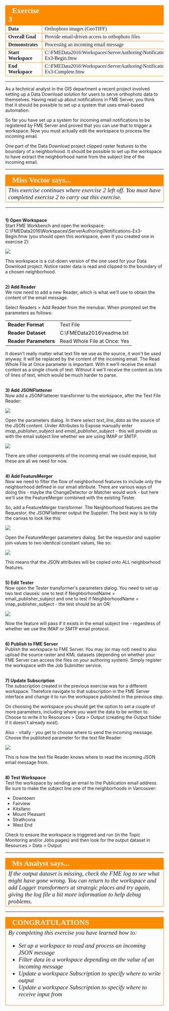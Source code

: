 <!--Instructor Notes-->

<!--Exercise Section-->
<!--NB: In GitBook world we don't give a number to exercises-->

<table style="border-spacing: 0px;border-collapse: collapse;font-family:serif">
<tr>
<td width=25% style="vertical-align:middle;background-color:darkorange;border: 2px solid darkorange">
<i class="fa fa-cogs fa-lg fa-pull-left fa-fw" style="color:white;padding-right: 12px;vertical-align:text-top"></i>
<span style="color:white;font-size:x-large;font-weight: bold">Exercise 3</span>
</td>
<td style="border: 2px solid darkorange;background-color:darkorange;color:white">
<span style="color:white;font-size:x-large;font-weight: bold"></span>
</td>
</tr>

<tr>
<td style="border: 1px solid darkorange; font-weight: bold">Data</td>
<td style="border: 1px solid darkorange">Orthophoto images (GeoTIFF)</td>
</tr>

<tr>
<td style="border: 1px solid darkorange; font-weight: bold">Overall Goal</td>
<td style="border: 1px solid darkorange">Provide email-driven access to orthophoto files</td>
</tr>

<tr>
<td style="border: 1px solid darkorange; font-weight: bold">Demonstrates</td>
<td style="border: 1px solid darkorange">Processing an incoming email message</td>
</tr>

<tr>
<td style="border: 1px solid darkorange; font-weight: bold">Start Workspace</td>
<td style="border: 1px solid darkorange">C:\FMEData2016\Workspaces\ServerAuthoring\Notifications-Ex3-Begin.fmw</td>
</tr>

<tr>
<td style="border: 1px solid darkorange; font-weight: bold">End Workspace</td>
<td style="border: 1px solid darkorange">C:\FMEData2016\Workspaces\ServerAuthoring\Notifications-Ex3-Complete.fmw</td>
</tr>

</table>

---

As a technical analyst in the GIS department a recent project involved setting up a Data Download solution for users to serve orthophoto data to themselves. Having read up about notifications in FME Server, you think that it should be possible to set up a system that uses email-based automation.

So far you have set up a system for incoming email notifications to be registered by FME Server and proved that you can use that to trigger a workspace. Now you must actually edit the workspace to process the incoming email. 

One part of the Data Download project clipped raster features to the boundary of a neighborhood. It should be possible to set up the workspace to have extract the neighborhood name from the subject line of the incoming email. 

---

<!--Person X Says Section-->

<table style="border-spacing: 0px">
<tr>
<td style="vertical-align:middle;background-color:darkorange;border: 2px solid darkorange">
<i class="fa fa-quote-left fa-lg fa-pull-left fa-fw" style="color:white;padding-right: 12px;vertical-align:text-top"></i>
<span style="color:white;font-size:x-large;font-weight: bold;font-family:serif">Miss Vector says...</span>
</td>
</tr>

<tr>
<td style="border: 1px solid darkorange">
<span style="font-family:serif; font-style:italic; font-size:larger">
This exercise continues where exercise 2 left off. You must have completed exercise 2 to carry out this exercise.
</td>
</tr>
</table>

---

<br>**1) Open Workspace**
<br>Start FME Workbench and open the workspace: C:\FMEData2016\Workspaces\ServerAuthoring\Notifications-Ex3-Begin.fmw (you should open this workspace, even if you created one in exercise 2):

![](./Images/Img4.43.Ex3.InitialWorkspace.png)

This workspace is a cut-down version of the one used for your Data Download project. Notice raster data is read and clipped to the boundary of a chosen neighborhood.


<br>**2) Add Reader**
<br>We now need to add a new Reader, which is what we'll use to obtain the content of the email message.

Select Readers > Add Reader from the menubar. When prompted set the parameters as follows: 

<table style="border: 0px">

<tr>
<td style="font-weight: bold">Reader Format</td>
<td style="">Text File</td>
</tr>

<tr>
<td style="font-weight: bold">Reader Dataset</td>
<td style="">C:\FMEData2016\readme.txt</td>
</tr>

<tr>
<td style="font-weight: bold">Reader Parameters</td>
<td style="">Read Whole File at Once: Yes</td>
</tr>

</table>

It doesn't really matter what text file we use as the source, it won't be used anyway. It will be replaced by the content of the incoming email. The Read Whole File at Once parameter is important. With it we'll receive the email content as a single chunk of text. Without it we'll receive the content as lots of lines of text, which would be much harder to parse.


<br>**3) Add JSONFlattener**
<br>Now add a JSONFlattener transformer to the workspace, after the Text File Reader:

![](./Images/Img4.44.Ex3.JSONFlattener.png)

Open the parameters dialog. In there select *text&#95;line&#95;data* as the source of the JSON content. Under Attributes to Expose manually enter *imap&#95;publisher&#95;subject* and *email&#95;publisher&#95;subject* - this will provide us with the email subject line whether we are using IMAP or SMTP.

![](./Images/Img4.45.Ex3.JSONFlattenerParameters.png)

There are other components of the incoming email we could expose, but these are all we need for now.


<br>**4) Add FeatureMerger**
<br>Now we need to filter the flow of neighborhood features to include only the neighborhood defined in our email attribute. There are various ways of doing this - maybe the ChangeDetector or Matcher would work - but here we'll use the FeatureMerger combined with the existing Tester.

So, add a FeatureMerger transformer. The Neighborhood features are the Requestor, the JSONFlattener output the Supplier. The best way is to tidy the canvas to look like this:

![](./Images/Img4.46.Ex3.FeatureMergerCanvas.png)

Open the FeatureMerger parameters dialog. Set the requestor and supplier join values to two identical constant values, like so:

![](./Images/Img4.47.Ex3.FeatureMergerParameters.png)

This means that the JSON attributes will be copied onto ALL neighborhood features.


<br>**5) Edit Tester**
<br>Now open the Tester transformer's parameters dialog. You need to set up two test clauses: one to test if NeighborhoodName = email&#95;publisher&#95;subject and one to test if NeighborhoodName = imap&#95;publisher&#95;subject - the test should be an OR:

![](./Images/Img4.48.Ex3.TesterParameters.png)

Now the feature will pass if it exists in the email subject line - regardless of whether we use the IMAP or SMTP email protocol.
  

<br>**6) Publish to FME Server**
<br>Publish the workspace to FME Server. You may (or may not) need to also upload the source raster and KML datasets (depending on whether your FME Server can access the files on your authoring system). Simply register the workspace with the Job Submitter service. 


<br>**7) Update Subscription**
<br>The subscription created in the previous exercise was for a different workspace. Therefore navigate to that subscription in the FME Server interface and change it to run the workspace published in the previous step. 

On choosing the workspace you should get the option to set a couple of more parameters, including where you want the data to be written to. Choose to write it to Resources &gt; Data &gt; Output (creating the Output folder if it doesn't already exist).

Also - vitally - you get to choose where to send the incoming message. Choose the published parameter for the text file Reader:

![](./Images/Img4.49.Ex3.NotificationMessageMapping.png)

This is how the text file Reader knows where to read the incoming JSON email message from.


<br>**8) Test Workspace**
<br>Test the workspace by sending an email to the Publication email address. Be sure to make the subject line one of the neighborhoods in Vancouver:

- Downtown
- Fairview
- Kitsilano
- Mount Pleasant
- Strathcona
- West End

Check to ensure the workspace is triggered and run (in the Topic Monitoring and/or Jobs pages) and then look for the output dataset in Resources &gt; Data &gt; Output 

---

<!--Person X Says Section-->

<table style="border-spacing: 0px">
<tr>
<td style="vertical-align:middle;background-color:darkorange;border: 2px solid darkorange">
<i class="fa fa-quote-left fa-lg fa-pull-left fa-fw" style="color:white;padding-right: 12px;vertical-align:text-top"></i>
<span style="color:white;font-size:x-large;font-weight: bold;font-family:serif">Ms Analyst says...</span>
</td>
</tr>

<tr>
<td style="border: 1px solid darkorange">
<span style="font-family:serif; font-style:italic; font-size:larger">
If the output dataset is missing, check the FME log to see what might have gone wrong. You can return to the workspace and add Logger transformers at strategic places and try again, giving the log file a bit more information to help debug problems.
</span>
</td>
</tr>
</table>

---

<!--Exercise Congratulations Section--> 

<table style="border-spacing: 0px">
<tr>
<td style="vertical-align:middle;background-color:darkorange;border: 2px solid darkorange">
<i class="fa fa-thumbs-o-up fa-lg fa-pull-left fa-fw" style="color:white;padding-right: 12px;vertical-align:text-top"></i>
<span style="color:white;font-size:x-large;font-weight: bold;font-family:serif">CONGRATULATIONS</span>
</td>
</tr>

<tr>
<td style="border: 1px solid darkorange">
<span style="font-family:serif; font-style:italic; font-size:larger">
By completing this exercise you have learned how to:
<br>
<ul><li>Set up a workspace to read and process an incoming JSON message</li>
<li>Filter data in a workspace depending on the value of an incoming message</li>
<li>Update a workspace Subscription to specify where to write output</li>
<li>Update a workspace Subscription to specify where to receive input from</li></ul>
</span>
</td>
</tr>
</table>   
